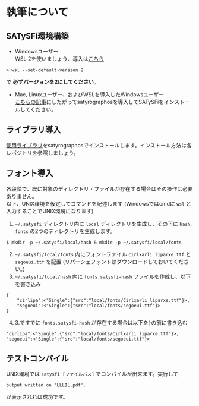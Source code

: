 # 執筆について
## SATySFi環境構築
- Windowsユーザー  
WSL 2を使いましょう、導入は[こちら](https://qiita.com/whim0321/items/ed76b490daaec152dc69)  
```
> wsl --set-default-version 2
```
で __必ずバージョンを2にしてください__。

- Mac, Linuxユーザー、およびWSLを導入したWindowsユーザー  
[こちらの記事](https://qiita.com/na4zagin3/items/a6e025c17ef991a4c923)にしたがってsatyrographosを導入してSATySFiをインストールしてください。

## ライブラリ導入
[使用ライブラリ](../README.md#使用ライブラリ)をsatyrographosでインストールします。インストール方法は各レポジトリを参照しましょう。

## フォント導入
各段階で、既に対象のディレクトリ・ファイルが存在する場合はその操作は必要ありません。  
以下、UNIX環境を仮定してコマンドを記述します (Windowsではcmdに `wsl` と入力することでUNIX環境になります)
1. `~/.satysfi` ディレクトリ内に `local` ディレクトリを生成し、その下に `hash`, `fonts` の2つのディレクトリを生成します。  
```
$ mkdir -p ~/.satysfi/local/hash & mkdir -p ~/.satysfi/local/fonts
```
2. `~/.satysfi/local/fonts` 内にフォントファイル `cirlxarli_liparxe.ttf` と `segoeui.ttf` を配置 (リパーシェフォントはダウンロードしておいてください。)  
3. `~/.satysfi/local/hash` 内に `fonts.satysfi-hash` ファイルを作成し、以下を書き込み  
```
{
    "cirlipa":<"Single":{"src":"local/fonts/Cirlxarli_liparxe.ttf"}>,
    "segoeui":<"Single":{"src":"local/fonts/segoeui.ttf"}>
}
``` 
4. 3.ですでに `fonts.satysfi-hash` が存在する場合は以下を`}`の前に書き込む  
```
"cirlipa":<"Single":{"src":"local/fonts/Cirlxarli_liparxe.ttf"}>,
"segoeui":<"Single":{"src":"local/fonts/segoeui.ttf"}>
```

## テストコンパイル
UNIX環境では `satysfi [ファイルパス]` でコンパイルが出来ます。実行して
```
output written on 'LLLIL.pdf'.
```
が表示されれば成功です。